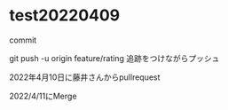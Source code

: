# test20220409

commit

git push -u origin feature/rating 追跡をつけながらプッシュ


2022年4月10日に藤井さんからpullrequest

2022/4/11にMerge

